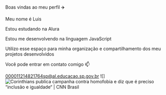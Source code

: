 Boas vindas ao meu perfil ✈️

Meu nome é Luis

Estou estudando na Alura

Estou me desenvolvendo na linguagem JavaScript

Utilizo esse espaço para minha organização e compartilhamento dos meu projetos desenvolvidos

Você pode entrar em contato comigo 📫

000011214821764sp@al.educacao.sp.gov.br
![]<img src="https://www.cnnbrasil.com.br/wp-content/uploads/sites/12/2023/05/corinthians-campanha-lgbt-1-e1684345850421.png?w=1024" alt="Corinthians publica campanha contra homofobia e diz que é preciso “inclusão  e igualdade“ | CNN Brasil"/>
